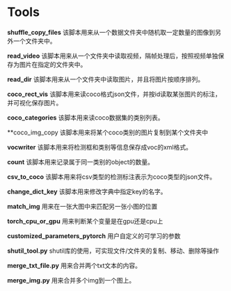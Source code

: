 # Tools
  **shuffle_copy_files**
该脚本用来从一个数据文件夹中随机取一定数量的图像到另外一个文件夹中。

  **read_video**
该脚本用来从一个文件夹中读取视频，隔帧处理后，按照视频单独保存为图片在指定的文件夹中。

  **read_dir**
 该脚本用来从一个文件夹中读取图片，并且将图片按顺序排列。
 
  **coco_rect_vis**
 该脚本用来读coco格式json文件，并按id读取某张图片的标注，并可视化保存图片。
 
  **coco_categories**
 该脚本用来读coco数据集的类别列表。
 
  **coco_img_copy
 该脚本用来将某个coco类别的图片复制到某个文件夹中
 
  **vocwriter**
 该脚本用来将检测框和类别等信息保存成voc的xml格式。
 
  **count**
 该脚本用来记录属于同一类别的object的数量。
 
  **csv_to_coco**
 该脚本用来将csv类型的检测标注表示为coco类型的json文件。

  **change_dict_key**
 该脚本用来修改字典中指定key的名字。
 
 **match_img**
 用来在一张大图中来匹配另一张小图的位置
 
 **torch_cpu_or_gpu**
 用来判断某个变量是在gpu还是cpu上
 
 **customized_parameters_pytorch**
 用户自定义的可学习的参数

 **shutil_tool.py**
 shutil库的使用，可实现文件/文件夹的复制、移动、删除等操作
 
 **merge_txt_file.py**
 用来合并两个txt文本的内容。
 
  **merge_img.py**
 用来合并多个img到一个图上。
 
